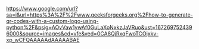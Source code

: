 https://www.google.com/url?sa=i&url=https%3A%2F%2Fwww.geeksforgeeks.org%2Fhow-to-generate-qr-codes-with-a-custom-logo-using-python%2F&psig=AOvVaw1ywAf0GuLaXoNxkzJaVRuo&ust=1672697524396000&source=images&cd=vfe&ved=0CA8QjRxqFwoTCOjxkv-xp_wCFQAAAAAdAAAAABAE

